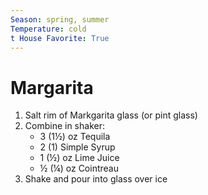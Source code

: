 ```yaml
---
Season: spring, summer
Temperature: cold
t House Favorite: True
---
```


# Margarita

1. Salt rim of Markgarita glass (or pint glass)
2. Combine in shaker:
	- 3 (1½) oz Tequila
	- 2 (1) Simple Syrup
	- 1 (½) oz Lime Juice
	- ½ (¼) oz Cointreau
3. Shake and pour into glass over ice
